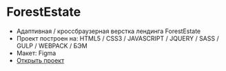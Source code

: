 # ForestEstate
- Адаптивная / кроссбраузерная верстка лендинга ForestEstate
- Проект построен на: HTML5 / CSS3 / JAVASCRIPT / JQUERY / SASS / GULP / WEBPACK / БЭМ
- Макет: Figma
- [Открыть проект](https://mrsergpron.github.io/ForestEstate/)
